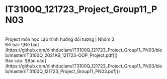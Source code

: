 # IT3100Q_121723_Project_Group11_PN03
<br>
Project môn học Lập trình hướng đối tượng | Nhóm 3
<br>
Đề bài: ![Đề bài](https://github.com/dinhduclam/IT3100Q_121723_Project_Group11_PN03/blob/master/IT3100Q_2021AB_121723-OOP_Project.pdf)(<a>)
<br>
Báo cáo: ![Báo cáo](https://github.com/dinhduclam/IT3100Q_121723_Project_Group11_PN03/blob/master/IT3100Q_121723_Project_Group11_PN03.pdf)(<a>)
